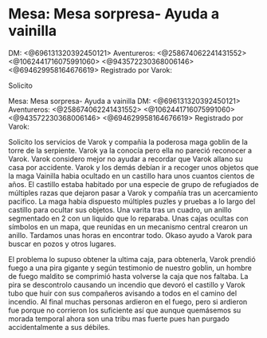 # Mesa: Mesa sorpresa- Ayuda a vainilla
DM: <@696131320392450121> 
Aventureros: <@258674062241431552> <@1062441716075991060> <@943572230368006146>  <@694629958164676619> 
Registrado por Varok:

Solicito

Mesa: Mesa sorpresa- Ayuda a vainilla
DM: <@696131320392450121> 
Aventureros: <@258674062241431552> <@1062441716075991060> <@943572230368006146>  <@694629958164676619> 
Registrado por Varok:

Solicito los servicios de Varok y compañia la poderosa maga goblin de la torre de la serpiente. Varok ya la conocía pero ella no pareció reconocer a Varok. Varok considero mejor no ayudar a recordar que Varok allano su casa por accidente. 
Varok y los demás debían ir a recoger unos objetos que la maga Vainilla habia ocultado en un castillo hara unos cuantos cientos de años. El  castillo estaba habitado por una especie de grupo de refugiados de múltiples razas que dejaron pasar a Varok y compañía tras un acercamiento pacifico.  La maga habia dispuesto múltiples puzles y pruebas a lo largo del castillo para ocultar sus objetos.  Una varita tras un cuadro, un anillo segmentado en 2 con un liquido que lo reparaba. Unas cajas ocultas con símbolos en un mapa, que reunidas en un mecanismo central crearon un anillo.  Tardamos unas horas en encontrar todo. Okaso ayudo a Varok para buscar en pozos y otros lugares.

El problema lo supuso obtener la ultima caja, para obtenerla, Varok prendió fuego a una pira gigante y según testimonio de nuestro goblin, un hombre  de fuego maldito se comprimió hasta volverse la caja que nos faltaba.
La pira se descontrolo causando un incendio que devoró el castillo y Varok tubo que huir con sus compañeros avisando a todos en el camino del incendio. Al final muchas personas ardieron en el fuego, pero si ardieron fue porque no corrieron los suficiente así que aunque quemásemos su morada temporal ahora son una tribu mas fuerte pues han purgado accidentalmente a sus débiles.

